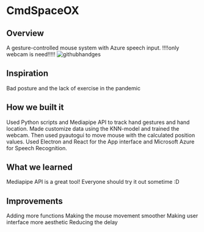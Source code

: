 # CmdSpaceOX

## Overview
A gesture-controlled mouse system with Azure speech input.
!!!!only webcam is need!!!!!
![githubhandges](https://user-images.githubusercontent.com/55889031/111805355-4eecf480-88a7-11eb-9cbe-c321d441e45b.gif)
## Inspiration 
Bad posture and the lack of exercise in the pandemic

## How we built it
Used Python scripts and Mediapipe API to track hand gestures and hand location. Made customize data using the KNN-model and trained the webcam. Then used pyautogui to move mouse with the calculated position values. Used Electron and React for the App interface and Microsoft Azure for Speech Recognition.

## What we learned
Mediapipe API is a great tool! Everyone should try it out sometime :D

## Improvements
Adding more functions
Making the mouse movement smoother
Making user interface more aesthetic
Reducing the delay
